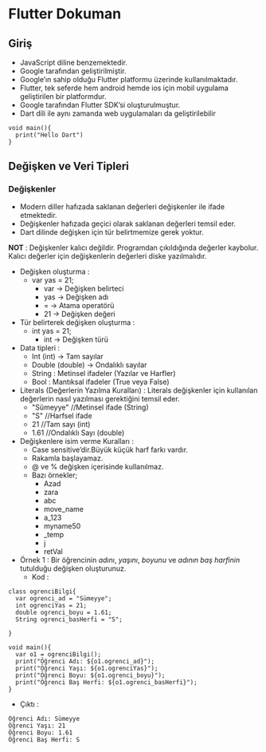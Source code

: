 # Flutter Dokuman

## Giriş
- JavaScript diline	benzemektedir.
- Google tarafından	geliştirilmiştir.
- Google’ın	sahip	olduğu Flutter platformu	üzerinde	kullanılmaktadır.
- Flutter, tek seferde	hem	android hemde ios için mobil uygulama	
geliştirilen bir platformdur.
- Google tarafından	Flutter SDK’si oluşturulmuştur.
- Dart dili ile	aynı zamanda	web	uygulamaları da geliştirilebilir

```flutter
void main(){
  print("Hello Dart")
}
```

## Değişken	ve	Veri	Tipleri

### Değişkenler

- Modern	diller	hafızada	saklanan	değerleri	değişkenler	ile	ifade	etmektedir.	
- Değişkenler	hafızada	geçici	olarak	saklanan değerleri	temsil	eder.
- Dart	dilinde	değişken	için	tür	belirtmemize gerek	yoktur.

**NOT** : Değişkenler kalıcı değildir. 
Programdan çıkıldığında değerler kaybolur. Kalıcı değerler için 
değişkenlerin değerleri diske yazılmalıdır.

- Değişken oluşturma :
  - var yas = 21;
    - var -> Değişken belirteci
    - yas -> Değişken adı
    - = -> Atama operatörü
    - 21 -> Değişken değeri
- Tür belirterek değişken oluşturma :
  - int yas = 21;
    - int -> Değişken türü
- Data tipleri :
  - Int (int) -> Tam sayılar
  - Double (double) -> Ondalıklı sayılar
  - String : Metinsel ifadeler (Yazılar ve Harfler)
  - Bool : Mantıksal ifadeler (True veya False)
- Literals (Değerlerin Yazılma Kuralları) : Literals değişkenler	için	kullanılan	değerlerin	nasıl	yazılması	gerektiğini	temsil	eder.
  - "Sümeyye" //Metinsel ifade (String)
  - "S" //Harfsel ifade
  - 21 //Tam sayı (int)
  - 1.61 //Ondalıklı Sayı (double)
- Değişkenlere isim verme Kuralları :
  - Case	sensitive’dir.Büyük küçük	harf	farkı	vardır.
  - Rakamla	başlayamaz.
  - @	ve	%	değişken	içerisinde	kullanılmaz.
  - Bazı örnekler;
    - Azad
    - zara
    - abc
    - move_name
    - a_123
    - myname50
    - _temp
    - j
    - retVal
- Örnek 1 : Bir öğrencinin *adını*, *yaşını*, *boyunu* ve *adının baş harfinin* tutulduğu değişken oluşturunuz.
  - Kod :
```flutter
class ogrenciBilgi{
  var ogrenci_ad = "Sümeyye";
  int ogrenciYas = 21;
  double ogrenci_boyu = 1.61;
  String ogrenci_basHerfi = "S";

}

void main(){
  var o1 = ogrenciBilgi();
  print("Öğrenci Adı: ${o1.ogrenci_ad}");
  print("Öğrenci Yaşı: ${o1.ogrenciYas}");
  print("Öğrenci Boyu: ${o1.ogrenci_boyu}");
  print("Öğrenci Baş Herfi: ${o1.ogrenci_basHerfi}");
}
```
  - Çıktı :
```flutter
Öğrenci Adı: Sümeyye
Öğrenci Yaşı: 21
Öğrenci Boyu: 1.61
Öğrenci Baş Herfi: S
```
